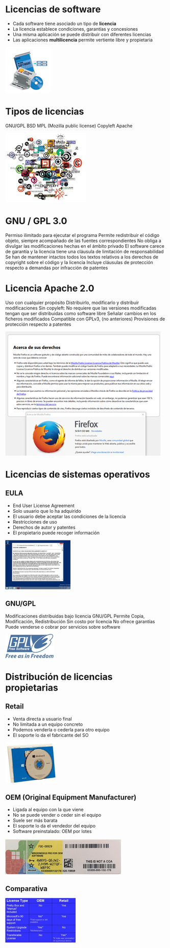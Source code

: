 # Licencias de software

- Cada software tiene asociado un tipo de **licencia**
- La licencia establece condiciones, garantías y concesiones
- Una misma aplicación se puede distribuir con diferentes licencias
- Las aplicaciones **multilicencia** permite vertiente libre y propietaria

![imagen](2019-06-28-09-14-21.png)

# Tipos de licencias

GNU/GPL
BSD
MPL (Mozilla public license)
Copyleft
Apache

![imagen](2019-06-28-09-14-40.png)

# GNU / GPL 3.0

Permiso ilimitado para ejecutar el programa
Permite redistribuir el código objeto, siempre acompañado de las fuentes correspondientes
No obliga a divulgar las modificaciones hechas en el ámbito privado
El software carece de garantía y la licencia tiene una cláusula de limitación de responsabilidad
Se han de mantener intactos todos los textos relativos a los derechos de copyright sobre el código y la licencia
Incluye cláusulas de protección respecto a demandas por infracción de patentes

# Licencia Apache 2.0

Uso con cualquier propósito
Distribuirlo, modificarlo y distribuir modificaciones
Sin copyleft: No requiere que las versiones modificadas tengan que ser distribuidas como software libre
Señalar cambios en los ficheros modificados
Compatible con GPLv3, (no anteriores)
Provisiones de protección respecto a patentes

![imagen](2019-06-28-09-15-18.png)
# Licencias de sistemas operativos

## EULA

- End User License Agreement
- Solo usuario que lo ha adquirido
- El usuario debe aceptar las condiciones de la licencia
- Restricciones de uso
- Derechos de autor y patentes
- El propietario puede recoger información

![imagen](2019-06-28-09-13-09.png)

## GNU/GPL

Modificaciones distribuidas bajo licencia GNU/GPL
Permite Copia, Modificación, Redistribución
Sin costo por licencia
No ofrece garantías
Puede venderse o cobrar por servicios sobre software

![imagen](2019-06-28-09-13-21.png)


# Distribución de licencias propietarias

## Retail

- Venta directa a usuario final
- No limitada a un equipo concreto
- Podemos venderla o cederla para otro equipo
- El soporte lo da el fabricante del SO

![imagen](2019-06-28-09-12-10.png)

## OEM (Original Equipment Manufacturer)

- Ligada al equipo con la que viene
- No se puede vender o ceder sin el equipo
- Suele ser más barata
- El soporte lo da el vendedor del equipo
- Software preinstalado: OEM por lotes

![imagen](2019-06-28-09-12-04.png)

## Comparativa

![imagen](2019-06-28-09-12-23.png)
